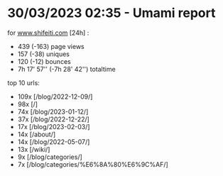 # 30/03/2023 02:35 - Umami report
for www.shifeiti.com [24h] :

 - 439 (-163) page views
 - 157 (-38) uniques
 - 120 (-12) bounces
 - 7h 17' 57'' (-7h 28' 42'') totaltime


top 10 urls:
 - 109x [/blog/2022-12-09/]
 - 98x [/]
 - 74x [/blog/2023-01-12/]
 - 37x [/blog/2022-12-22/]
 - 17x [/blog/2023-02-03/]
 - 14x [/about/]
 - 14x [/blog/2022-05-07/]
 - 13x [/wiki/]
 - 9x [/blog/categories/]
 - 7x [/blog/categories/%E6%8A%80%E6%9C%AF/]


